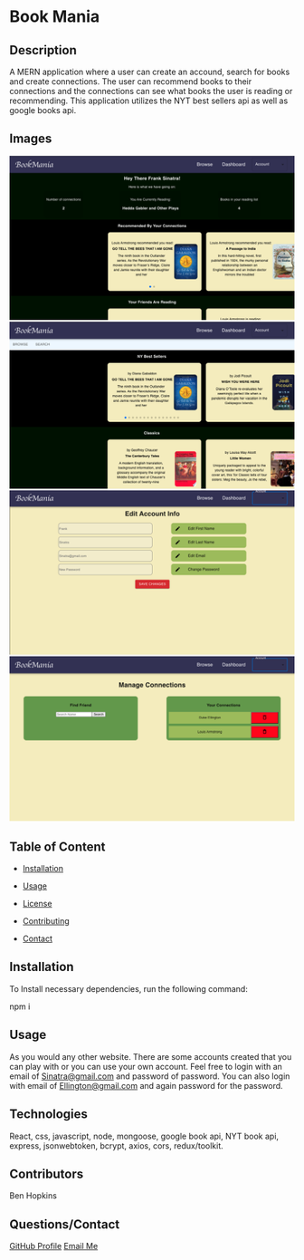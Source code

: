 
  # Book Mania

  

  ## Description

  A MERN application where a user can create an accound, search for books and create connections. The user can recommend books to their connections and the connections can see what books the user is reading or recommending. This application utilizes the NYT best sellers api as well as google books api. 

  ## Images

<img style="width 500px" src="./img1.png"/>
<img style="width 500px" src="./img2.png"/>
<img style="width 500px" src="./img3.png"/>
<img style="width 500px" src="./img4.png"/>
  
  ## Table of Content

  * [Installation](#installation)

  * [Usage](#usage)

  * [License](#license)

  * [Contributing](#contributors)

  * [Contact](#questions/contact)

  ## Installation

  To Install necessary dependencies, run the following command:
  
  npm i

  ## Usage

   As you would any other website. There are some accounts created that you can play with or you can use your own account. Feel free to login with an email  of Sinatra@gmail.com and password of password. You can also login with email of Ellington@gmail.com and again password for the password.
  
  ## Technologies

  React, css, javascript, node, mongoose, google book api, NYT book api, express, jsonwebtoken, bcrypt, axios, cors, redux/toolkit.

  ## Contributors

  Ben Hopkins

  ## Questions/Contact

  <a href="https://github.com/bh007183">GitHub Profile</a>
  <a href="mailto:bjhops17@gmail.com"> Email Me</a>
  
  



  
